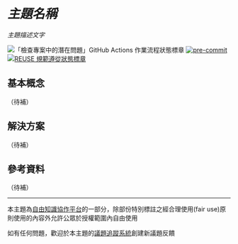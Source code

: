 # _主題名稱_

_主題描述文字_

![「檢查專案中的潛在問題」GitHub Actions 作業流程狀態標章](https://github.com/libre-knowledge/_專案ID_/actions/workflows/check-potential-problems.yml/badge.svg "本專案使用 GitHub Actions 自動化檢查專案中的潛在問題") [![pre-commit](https://img.shields.io/badge/pre--commit-enabled-brightgreen?logo=pre-commit&logoColor=white "本專案使用 pre-commit 檢查專案中的潛在問題")](https://github.com/pre-commit/pre-commit) [![REUSE 規範遵從狀態標章](https://api.reuse.software/badge/github.com/libre-knowledge/_專案ID_ "本專案遵從 REUSE 規範降低軟體授權合規成本")](https://api.reuse.software/info/github.com/libre-knowledge/_專案ID_)

## 基本概念

（待補）

## 解決方案

（待補）

## 參考資料

（待補）

---

本主題為[自由知識協作平台](https://libre-knowledge.github.io/)的一部分，除部份特別標註之經合理使用(fair use)原則使用的內容外允許公眾於授權範圍內自由使用

如有任何問題，歡迎於本主題的[議題追蹤系統](https://github.com/libre-knowledge/_專案ID_/issues)創建新議題反饋
